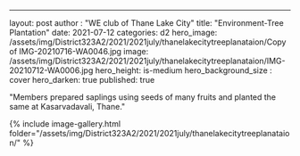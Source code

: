 ---
layout: post
author : "WE club of Thane Lake City"
title:  "Environment-Tree Plantation"
date:   2021-07-12
categories: d2
hero_image: /assets/img/District323A2/2021/2021july/thanelakecitytreeplanataion/Copy of IMG-20210716-WA0046.jpg
image: /assets/img/District323A2/2021/2021july/thanelakecitytreeplanataion/IMG-20210712-WA0006.jpg
hero_height: is-medium
hero_background_size : cover
hero_darken: true
published: true




"Members prepared saplings using seeds of many fruits and planted the same at Kasarvadavali, Thane."



{% include image-gallery.html folder="/assets/img/District323A2/2021/2021july/thanelakecitytreeplanataion/" %}
